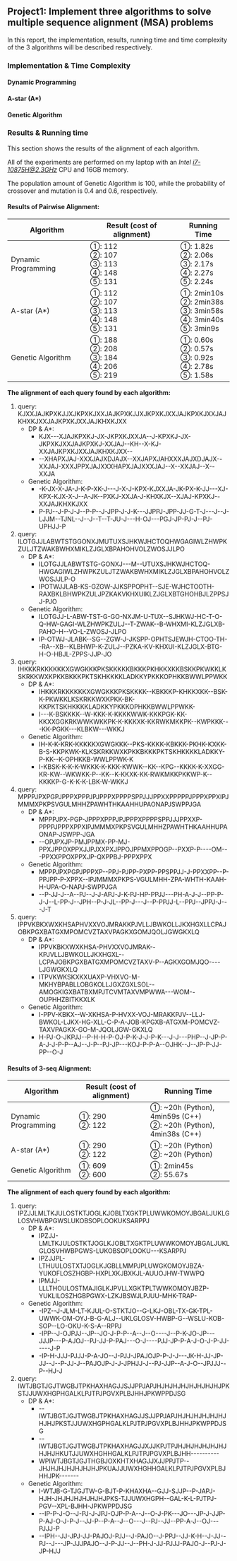 ## Project1: Implement three algorithms to solve multiple sequence alignment (MSA) problems

In this report, the implementation, results, running time and time complexity of the 3 algorithms will be described respectively.

### Implementation & Time Complexity

#### Dynamic Programming

#### A-star (A*)

#### Genetic Algorithm

### Results & Running time

This section shows the results of the alignment of each algorithm.

All of the experiments are performed on my laptop with an *Intel i7-10875H@2.3GHz* CPU and 16GB memory.

The population amount of Genetic Algorithm is 100, while the probability of crossover and mutation is 0.4 and 0.6, respectively.



#### Results of Pairwise Alignment:

| Algorithm           | Result (cost of alignment)                                   | Running Time                                                 |
| ------------------- | ------------------------------------------------------------ | ------------------------------------------------------------ |
| Dynamic Programming | ①: 112<br />②: 107<br />③: 113<br />④: 148<br />⑤: 131<br /> | ①: 1.82s<br />②: 2.06s<br />③: 2.17s<br />④: 2.27s<br />⑤: 2.24s<br /> |
| A-star (A*)         | ①: 112<br />②: 107<br />③: 113<br />④: 148<br />⑤: 131<br /> | ①: 2min10s<br />②: 2min38s<br />③: 3min58s<br />④: 3min40s<br />⑤: 3min9s<br /> |
| Genetic Algorithm   | ①: 188 <br />②: 208<br />③: 184<br />④: 206<br />⑤: 219<br /> | ①: 0.60s<br />②: 0.57s<br />③: 0.92s<br />④: 2.78s<br />⑤: 1.58s<br /> |

**The alignment of each query found by each algorithm:**

1. query: KJXXJAJKPXKJJXJKPXKJXXJAJKPXKJJXJKPXKJXXJAJKPXKJXXJAJKHXKJXXJAJKPXKJXXJAJKHXKJXX
    - DP & A*:
        - KJX---XJAJKPXKJ-JX-JKPXKJXXJA--J-KPXKJ-JX-JKPXKJXXJAJKPXKJ-XXJAJ--KH--X-KJ-XXJAJKPXKJXXJAJKHXKJXX--
        - --XHAPXJAJ-XXXJAJXDJAJX--XXJAPXJAHXXXJAJXDJAJX--XXJAJ-XXXJPPXJAJXXXHAPXJAJXXXJAJ--X--XXJAJ--X--XXJA
    - Genetic Algorithm:
        - -K-JX-X-JA-J-K-P-XK-J---J-X-J-KPX-KJXXJA-JK-PX-K-JJ---XJ-KPX-KJX-X-J--A-JK--PXKJ-XXJA-J-KHXKJX--XJAJ-KPXKJ--XXJAJKHXKJXX
        - P-PJ--J-P-J-J--P-P--J-JPP-J-J-K---JJPPJ-JPP-JJ-G-T-J---J--J-LJJM--TJNL--J--J--T--T-JU-J---H-OJ---PGJ-JP-PJ-J--PJ-UPHJJ-P
2. query: ILOTGJJLABWTSTGGONXJMUTUXSJHKWJHCTOQHWGAGIWLZHWPKZULJTZWAKBWHXMIKLZJGLXBPAHOHVOLZWOSJJLPO
    - DP & A*:
        - ILOTGJJLABWTSTG-GONXJ---M--UTUXSJHKWJHCTOQ-HWGAGIWLZHWPKZULJTZWAKBWHXMIKLZJGLXBPAHOHVOLZWOSJJLP-O
        - IPOTWJJLAB-KS-GZGW-JJKSPPOPHT--SJE-WJHCTOOTH-RAXBKLBHWPKZULJPZKAKVKHXUIKLZJGLXBTGHOHBJLZPPSJJ-PJO
    - Genetic Algorithm:
        - ILOTGJJ-L-ABW-TST-G-GO-NXJM-U-TUX--SJHKWJ-HC-T-O-Q-HW-GAGI-WLZHWPKZULJ--T-ZWAK--B-WHXMI-KLZJGLXB-PAHO-H--VO-L-ZWOSJ-JLPO
        - IP-OTWJ-JLABK--SG--ZGW-J-JKSPP-OPHTSJEWJH-CTOO-TH--RA--XB--KLBHWP-K-ZULJ--PZKA-KV-KHXUI-KLZJGLX-BTG-H-O-HBJL-ZPPS-JJP-JO
3. query: IHKKKRKKKKKKXGWGKKKPKSKKKKKBKKKPKHKKXKKBSKKPKWKKLKSKRKKWXKPKKBKKKPKTSKHKKKKLADKKYPKKKOPHKKBWWLPPWKK
    - DP & A*:
        - IHKKKRKKKKKKXGWGKKKPKSKKKK--KBKKKP-KHKKXKK--BSK-K-PKWKKLKSKRKKWXKPKK-BK-KKPKTSKHKKKKLADKKYPKKKOPHKKBWWLPPWKK-
        - I---K-BSKKKK--W-KKK-K-KKKKWWK-KKKPGK-KK-KKXXGGKRKWWKWKKPK-K-KKKXK-KKRWKMKKPK--KWPKKK---KK-PGKK---KLBKW---WKKJ
    - Genetic Algorithm:
        - IH-K-K-KRK-KKKKKXGWGKKK--PKS-KKKK-KBKKK-PKHK-KXKK-B-S-KKPKWK-KLKSKRKKWXKPKKBKKKPKTSKHKKKKLADKKY-P-KK--K-OPHKKB-WWLPPWK-K
        - I-KBSK-K-K-K-WKKK-K-KKK-KWWK--KK--KPG--KKKK-K-XXGG-KR-KW--WKWKK-P--KK--K-KKXK-KK-RWKMKKPKKWP-K--KKKKP-G-K-K-K-LBK-W-WKKJ
4. query: MPPPJPXPGPJPPPXPPPJPJPPPXPPPPSPPJJJPPXXPPPPPJPPPXPPXIPJMMMXPKPSVGULMHHZPAWHTHKAAHHUPAONAPJSWPPJGA
    - DP & A*:
        - MPPPJPX-PGP-JPPPXPPPJPJPPPXPPPPSPPJJJPPXXP-PPPPJPPPXPPXIPJMMMXPKPSVGULMHHZPAWHTHKAAHHUPAONAP-JSWPP-JGA
        - --OPJPXJP-PMJPPMX-PP-MJ-PPXJPPOXPPXJJPJXXPXJPPOJPPMXPPOGP--PXXP-P----OM---PPXXPPOXPPXJP-QXPPBJ-PPPXPPX
    - Genetic Algorithm:
        - MPPPJPXPGPJPPPXP--PPJ-PJPP-PXPP-PPSPPJJ-J-PPXXPP--P-PPJPP-P-XPPX--IPJMMMXPKPS-VGULMHH-ZPA-WHTH-KAAH-H-UPA-O-NAPJ-SWPPJGA
        - --P-JJ-J--A--PJ--J-J-APJ-J-K-PJ-HP-PPJJ---PH-A-J-J--PP-P-J-J--L-PP-J--JPH--P-J-JL--PP-J---J--P-PPJJ-L--PPJ--JPPJ-J---J-T
5. query: IPPVKBKXWXKHSAPHVXXVOJMRAKKPJVLLJBWKOLLJKXHGXLLCPAJOBKPGXBATGXMPOMCVZTAXVPAGKXGOMJQOLJGWGKXLQ
    - DP & A*:
        - IPPVKBKXWXKHSA-PHVXXVOJMRAK--KPJVLLJBWKOLLJKXHGXL--LCPAJOBKPGXBATGXMPOMCVZTAXV-P--AGKXGOMJQO----LJGWGKXLQ
        - ITPVKWKSKXKXUAXP-VHXVO-M-MKHYBPABLLOBGKOLLJGXZGXLSOL--AMOGKIGXBATBXMPJTCVMTAXVMPWWA---WOM--OUPHHZBITKKXLK
    - Genetic Algorithm:
        - I-PPV-KBKX--W-XKHSA-P-HVXX-VOJ-MRAKKPJV--LLJ-BWKOL-LJKX-HG-XLL-C-P-A-JOB-KPGXB-ATGXM-POMCVZ-TAXVPAGKX-GO-M-JQOLJGW-GKXLQ
        - H-PJ-O-JKPJJ--P-H-H-P-OJ-P-K-J-J-P-K---J-J---PHP--J-JP-P-A-J-J-P-P--AJ--J-P--PJ-JP---KOJ-P-P-A--OJHK--J--JP-P-JJ-PP--O-J

#### Results of 3-seq Alignment:

| Algorithm           | Result (cost of alignment) | Running Time                                                 |
| ------------------- | -------------------------- | ------------------------------------------------------------ |
| Dynamic Programming | ①: 290<br />②: 122<br />   | ①: ~20h (Python),  4min59s (C++)<br />②: ~20h (Python),  4min38s (C++)<br /> |
| A-star (A*)         | ①: 290<br />②: 122<br />   | ①: ~20h (Python)<br />②: ~20h (Python)<br />                 |
| Genetic Algorithm   | ①: 609<br />②: 600<br />   | ①: 2min45s<br />②: 55.67s<br />                              |

**The alignment of each query found by each algorithm:**

1. query: IPZJJLMLTKJULOSTKTJOGLKJOBLTXGKTPLUWWKOMOYJBGALJUKLGLOSVHWBPGWSLUKOBSOPLOOKUKSARPPJ
    - DP & A*:
        - IPZJJ-LMLTKJULOSTKTJOGLKJOBLTXGKTPLUWWKOMOYJBGALJUKLGLOSVHWBPGWS-LUKOBSOPLOOKU---KSARPPJ
        - IPZJJPL-LTHUULOSTXTJOGLKJGBLLMMPJPLUWGKOMOYJBZA-YUKOFLOSZHGBP-HXPLXKJBXKJL-AUUOJHW-TWWPQ
        - IPMJJ-LLLTHOULOSTMAJIGLKJPVLLXGKTPLTWWKOMOYJBZP-YUKLILOSZHGBPGWX-LZKJBSWJLPJUU-MHK-TRAP-
    - Genetic Algorithm:
        - -IPZ--J-JLM-LT-KJUL-O-STKTJO--G-LKJ-OBL-TX-GK-TPL-UWWK-OM-OYJ-B-G-ALJ--UKLGLOSV-HWBP-G--WSLU-KOB-SOP--LO-OKU-K-S-A--RPPJ
        - -IPP--J-OJPJJ--JP--JO-J-P-P--A--J--O----J--P-K-JO-JP---JJJP---P-AJOJ--PJ-JJ-P-PAJ---O-J----PJJ-JP-P-A-J-O-J-P-JJ-----J-P
        - -IP-H-JJJ-PJJJ-P-A-JO--J-PJJ-JPAJOJP-P-J-J---JK-H-JJ-JP-JJ--J--P-JJ-J--PAJOJP-J-J-JPHJJ-J--PJ-JJP--A-J-O--JPJJJ--P--HJ-J
2. query: IWTJBGTJGJTWGBJTPKHAXHAGJJSJJPPJAPJHJHJHJHJHJHJHJHJPKSTJJUWXHGPHGALKLPJTPJPGVXPLBJHHJPKWPPDJSG
    - DP & A*:
        - --IWTJBGTJGJTWGBJTPKHAXHAGJJSJJPPJAPJHJHJHJHJHJHJHJHJPKSTJJUWXHGPHGALKLPJTPJPGVXPLBJHHJPKWPPDJSG
        - --IWTJBGTJGJTWGBJTPKHAXHAGJJXJJKPJTPJHJHJHJHJHJHJHJHJHKUTJJUWXHGHHGALKLPJTPJPGVXPLBJHH----------
        - WPIWTJBGTJGJTHGBJOXKHTXHAGJJXJJPPJTP--JHJHJHJHJHJHJHJPKUAJJUWXHGHHGALKLPJTPJPGVXPLBJHHJPK-------
    - Genetic Algorithm:
        - I-WTJB-G-TJGJTW-G-BJT-P-KHAXHA--GJJ-SJJP--P-JAPJ-HJH-JHJHJHJHJHJHJPKS-TJJUWXHGPH--GAL-K-L-PJTPJ-PGV--XPL-BJHH-JPKWPPDJSG
        - --IP-P-J-O--J-PJ-J-JPJ-OJP-P-A--J--O-J-PK---JO---JP-J-JJP-P-AJ-O-J-P-J--JJ-P--P-A--J--O---J--PJ--JJ--PP-A-J--OJ---PJJJ-P
        - --IPH--JJ-JPJ-JJ-PAJOJ-PJJ--J-PAJO--J-PPJ--JJ-K-H--J-JJ--PJ--J---JP-JJJPAJO--J-P-JJ--J--PH-J-JJ-PJJJ-PAJO-J--PJ-J-JP-HJJ